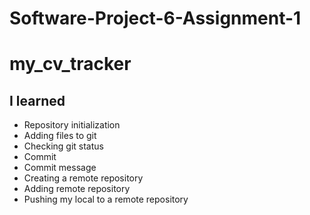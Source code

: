 # Software-Project-6-Assignment-1

# my_cv_tracker


##  I learned
* Repository initialization
* Adding files to git
* Checking git status
* Commit
* Commit message
* Creating a remote repository
* Adding remote repository
* Pushing my local to a remote repository

